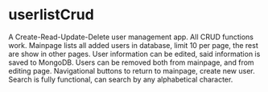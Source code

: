 
# userlistCrud

A Create-Read-Update-Delete user management app. 
All CRUD functions work.
Mainpage lists all added users in database, limit 10 per page, the rest are show in other pages.
User information can be edited, said information is saved to MongoDB.
Users can be removed both from mainpage, and from editing page. 
Navigational buttons to return to mainpage, create new user. 
Search is fully functional, can search by any alphabetical character.
